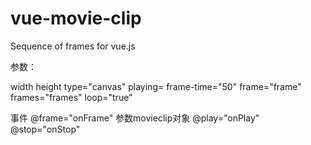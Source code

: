 # vue-movie-clip
Sequence of frames for vue.js


参数：

width 
height
type="canvas" 
playing=
frame-time="50" 
frame="frame" 
frames="frames"
loop="true"
 
 
 
 事件
 @frame="onFrame" 参数movieclip对象 
 @play="onPlay" 
 @stop="onStop"
 
